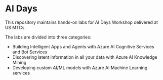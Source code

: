 # AI Days
This repository maintains hands-on labs for AI Days Workshop delivered at US MTCs.

The labs are divided into three categories:
- Building Intelligent Apps and Agents with Azure AI Cognitive Services and Bot Services
- Discovering latent information in all your data with Azure AI Knowledge Mining
- Developing custom AI/ML models with Azure AI Machine Learning services

